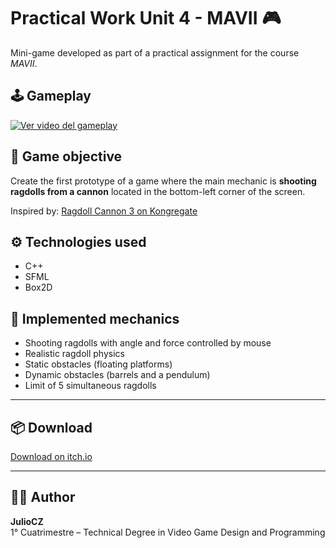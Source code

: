 # Practical Work Unit 4 - MAVII 🎮

Mini-game developed as part of a practical assignment for the course *MAVII*.

## 🕹️ Gameplay

[![Ver video del gameplay](https://img.youtube.com/vi/_0x_5dNNGG8/0.jpg)](https://www.youtube.com/watch?v=_0x_5dNNGG8)

## 🎯 Game objective

Create the first prototype of a game where the main mechanic is **shooting ragdolls from a cannon** located in the bottom-left corner of the screen.

Inspired by: [Ragdoll Cannon 3 on Kongregate](http://www.kongregate.com/games/johnny_k/ragdoll-cannon-3)

## ⚙️ Technologies used

- C++
- SFML
- Box2D

## 🧠 Implemented mechanics

- Shooting ragdolls with angle and force controlled by mouse
- Realistic ragdoll physics
- Static obstacles (floating platforms)
- Dynamic obstacles (barrels and a pendulum)
- Limit of 5 simultaneous ragdolls

---

## 📦 Download

[Download on itch.io](https://juliocz36.itch.io/ragdoll-cannon-prototype)

---

## 👨‍💻 Author

**JulioCZ**  
1° Cuatrimestre – Technical Degree in Video Game Design and Programming
